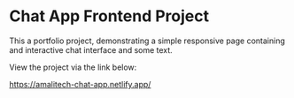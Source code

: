 # Chat App Frontend Project
This a portfolio project, demonstrating a simple responsive page containing and 
interactive chat interface and some text.

View the project via the link below:

https://amalitech-chat-app.netlify.app/